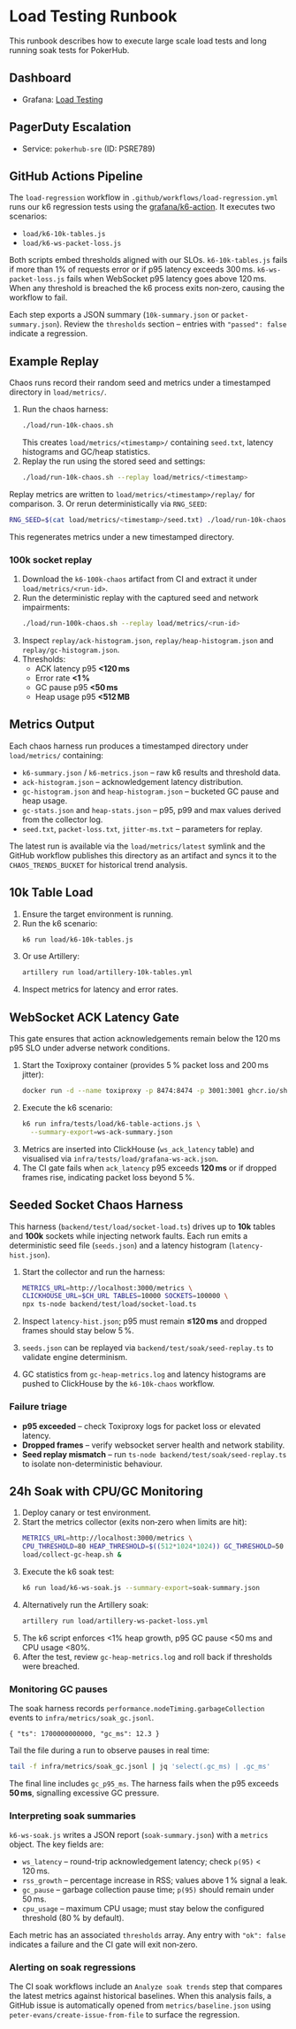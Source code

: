 # Load Testing Runbook
<!-- Update service IDs in this file if PagerDuty services change -->

This runbook describes how to execute large scale load tests and long running soak tests for PokerHub.

## Dashboard
- Grafana: [Load Testing](../analytics-dashboards.md#action-ack-latency)

## PagerDuty Escalation
- Service: `pokerhub-sre` (ID: PSRE789)

## GitHub Actions Pipeline

The `load-regression` workflow in `.github/workflows/load-regression.yml` runs our k6 regression tests using the [grafana/k6-action](https://github.com/grafana/k6-action). It executes two scenarios:

- `load/k6-10k-tables.js`
- `load/k6-ws-packet-loss.js`

Both scripts embed thresholds aligned with our SLOs. `k6-10k-tables.js` fails if more than 1% of requests error or if p95 latency exceeds 300 ms. `k6-ws-packet-loss.js` fails when WebSocket p95 latency goes above 120 ms. When any threshold is breached the k6 process exits non‑zero, causing the workflow to fail.

Each step exports a JSON summary (`10k-summary.json` or `packet-summary.json`). Review the `thresholds` section – entries with `"passed": false` indicate a regression.

## Example Replay

Chaos runs record their random seed and metrics under a timestamped directory in
`load/metrics/`.

1. Run the chaos harness:
   ```bash
   ./load/run-10k-chaos.sh
   ```
   This creates `load/metrics/<timestamp>/` containing `seed.txt`, latency
   histograms and GC/heap statistics.
2. Replay the run using the stored seed and settings:
   ```bash
   ./load/run-10k-chaos.sh --replay load/metrics/<timestamp>
   ```
Replay metrics are written to `load/metrics/<timestamp>/replay/` for
comparison.
3. Or rerun deterministically via `RNG_SEED`:
   ```bash
   RNG_SEED=$(cat load/metrics/<timestamp>/seed.txt) ./load/run-10k-chaos.sh
   ```
   This regenerates metrics under a new timestamped directory.

### 100k socket replay

1. Download the `k6-100k-chaos` artifact from CI and extract it under
   `load/metrics/<run-id>`.
2. Run the deterministic replay with the captured seed and network impairments:
   ```bash
   ./load/run-100k-chaos.sh --replay load/metrics/<run-id>
   ```
3. Inspect `replay/ack-histogram.json`, `replay/heap-histogram.json` and
   `replay/gc-histogram.json`.
4. Thresholds:
   - ACK latency p95 **<120 ms**
   - Error rate **<1 %**
   - GC pause p95 **<50 ms**
   - Heap usage p95 **<512 MB**

## Metrics Output

Each chaos harness run produces a timestamped directory under
`load/metrics/` containing:

- `k6-summary.json` / `k6-metrics.json` – raw k6 results and threshold data.
- `ack-histogram.json` – acknowledgement latency distribution.
- `gc-histogram.json` and `heap-histogram.json` – bucketed GC pause and heap
  usage.
- `gc-stats.json` and `heap-stats.json` – p95, p99 and max values derived from
  the collector log.
- `seed.txt`, `packet-loss.txt`, `jitter-ms.txt` – parameters for replay.

The latest run is available via the `load/metrics/latest` symlink and the
GitHub workflow publishes this directory as an artifact and syncs it to the
`CHAOS_TRENDS_BUCKET` for historical trend analysis.

## 10k Table Load

1. Ensure the target environment is running.
2. Run the k6 scenario:
   ```bash
   k6 run load/k6-10k-tables.js
   ```
3. Or use Artillery:
   ```bash
   artillery run load/artillery-10k-tables.yml
   ```
4. Inspect metrics for latency and error rates.

## WebSocket ACK Latency Gate

This gate ensures that action acknowledgements remain below the 120 ms p95 SLO under adverse network conditions.

1. Start the Toxiproxy container (provides 5 % packet loss and 200 ms jitter):
   ```bash
   docker run -d --name toxiproxy -p 8474:8474 -p 3001:3001 ghcr.io/shopify/toxiproxy
   ```
2. Execute the k6 scenario:
   ```bash
   k6 run infra/tests/load/k6-table-actions.js \
     --summary-export=ws-ack-summary.json
   ```
3. Metrics are inserted into ClickHouse (`ws_ack_latency` table) and visualised via `infra/tests/load/grafana-ws-ack.json`.
4. The CI gate fails when `ack_latency` p95 exceeds **120 ms** or if dropped frames rise, indicating packet loss beyond 5 %.

## Seeded Socket Chaos Harness

This harness (`backend/test/load/socket-load.ts`) drives up to **10k** tables and
**100k** sockets while injecting network faults. Each run emits a deterministic
seed file (`seeds.json`) and a latency histogram (`latency-hist.json`).

1. Start the collector and run the harness:

   ```bash
   METRICS_URL=http://localhost:3000/metrics \
   CLICKHOUSE_URL=$CH_URL TABLES=10000 SOCKETS=100000 \
   npx ts-node backend/test/load/socket-load.ts
   ```
2. Inspect `latency-hist.json`; p95 must remain **≤120 ms** and dropped frames
   should stay below 5 %.
3. `seeds.json` can be replayed via `backend/test/soak/seed-replay.ts` to
   validate engine determinism.
4. GC statistics from `gc-heap-metrics.log` and latency histograms are pushed to
   ClickHouse by the `k6-10k-chaos` workflow.

### Failure triage

- **p95 exceeded** – check Toxiproxy logs for packet loss or elevated latency.
- **Dropped frames** – verify websocket server health and network stability.
- **Seed replay mismatch** – run `ts-node backend/test/soak/seed-replay.ts` to
  isolate non-deterministic behaviour.

## 24h Soak with CPU/GC Monitoring

1. Deploy canary or test environment.
2. Start the metrics collector (exits non‑zero when limits are hit):
   ```bash
   METRICS_URL=http://localhost:3000/metrics \
   CPU_THRESHOLD=80 HEAP_THRESHOLD=$((512*1024*1024)) GC_THRESHOLD=50 \
   load/collect-gc-heap.sh &
   ```
3. Execute the k6 soak test:
   ```bash
   k6 run load/k6-ws-soak.js --summary-export=soak-summary.json
   ```
4. Alternatively run the Artillery soak:
   ```bash
   artillery run load/artillery-ws-packet-loss.yml
   ```
5. The k6 script enforces <1% heap growth, p95 GC pause <50 ms and CPU usage <80%.
6. After the test, review `gc-heap-metrics.log` and roll back if thresholds were breached.

### Monitoring GC pauses

The soak harness records `performance.nodeTiming.garbageCollection` events to
`infra/metrics/soak_gc.jsonl`.

```
{ "ts": 1700000000000, "gc_ms": 12.3 }
```

Tail the file during a run to observe pauses in real time:

```bash
tail -f infra/metrics/soak_gc.jsonl | jq 'select(.gc_ms) | .gc_ms'
```

The final line includes `gc_p95_ms`. The harness fails when the p95 exceeds
**50 ms**, signalling excessive GC pressure.

### Interpreting soak summaries

`k6-ws-soak.js` writes a JSON report (`soak-summary.json`) with a `metrics`
object. The key fields are:

- `ws_latency` – round-trip acknowledgement latency; check `p(95)` < 120 ms.
- `rss_growth` – percentage increase in RSS; values above 1 % signal a leak.
- `gc_pause` – garbage collection pause time; `p(95)` should remain under 50 ms.
- `cpu_usage` – maximum CPU usage; must stay below the configured threshold
  (80 % by default).

Each metric has an associated `thresholds` array. Any entry with `"ok": false`
indicates a failure and the CI gate will exit non‑zero.

### Alerting on soak regressions

The CI soak workflows include an `Analyze soak trends` step that compares the
latest metrics against historical baselines. When this analysis fails, a GitHub
issue is automatically opened from `metrics/baseline.json` using
`peter-evans/create-issue-from-file` to surface the regression.
